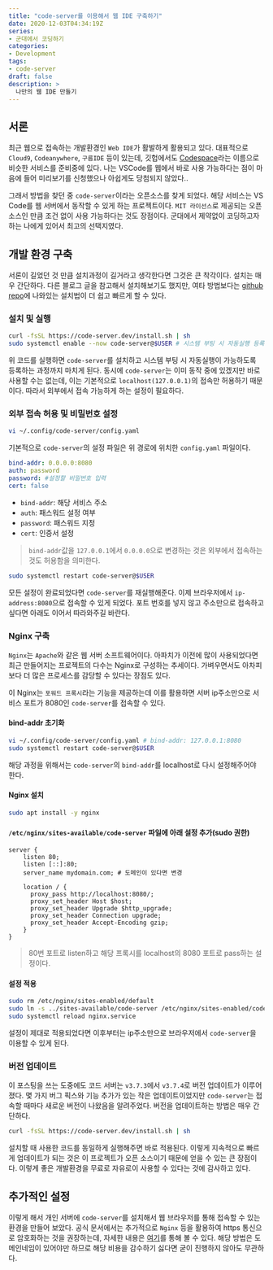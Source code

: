 ```yaml
---
title: "code-server를 이용해서 웹 IDE 구축하기"
date: 2020-12-03T04:34:19Z
series:
- 군대에서 코딩하기
categories:
- Development
tags:
- code-server
draft: false
description: >
  나만의 웹 IDE 만들기
---
```


서론
---

최근 웹으로 접속하는 개발환경인 `Web IDE`가 활발하게 활용되고 있다. 대표적으로 `Cloud9`, `Codeanywhere`, `구름IDE` 등이 있는데, 깃헙에서도 [Codespace](https://github.com/features/codespaces)라는 이름으로 비슷한 서비스를 준비중에 있다. 나는 VSCode를 웹에서 바로 사용 가능하다는 점이 마음에 들어 미리보기를 신청했으나 아쉽게도 당첨되지 않았다..

그래서 방법을 찾던 중 `code-server`이라는 오픈소스를 찾게 되었다. 해당 서비스는 VS Code를 웹 서버에서 동작할 수 있게 하는 프로젝트이다. `MIT 라이선스`로 제공되는 오픈 소스인 만큼 조건 없이 사용 가능하다는 것도 장점이다. 군대에서 제약없이 코딩하고자 하는 나에게 있어서 최고의 선택지였다.

개발 환경 구축
---

서론이 길었던 것 만큼 설치과정이 길거라고 생각한다면 그것은 큰 착각이다. 설치는 매우 간단하다. 다른 블로그 글을 참고해서 설치해보기도 했지만, 여타 방법보다는 [github repo](https://github.com/cdr/code-server)에 나와있는 설치법이 더 쉽고 빠르게 할 수 있다.

### 설치 및 실행
```bash
curl -fsSL https://code-server.dev/install.sh | sh
sudo systemctl enable --now code-server@$USER # 시스템 부팅 시 자동실행 등록
```

위 코드를 실행하면 `code-server`를 설치하고 시스템 부팅 시 자동실행이 가능하도록 등록하는 과정까지 마치게 된다. 동시에 `code-server`는 이미 동작 중에 있겠지만 바로 사용할 수는 없는데, 이는 기본적으로 `localhost(127.0.0.1)`의 접속만 허용하기 때문이다. 따라서 외부에서 접속 가능하게 하는 설정이 필요하다.

### 외부 접속 허용 및 비밀번호 설정
```bash
vi ~/.config/code-server/config.yaml
```

기본적으로 `code-server`의 설정 파일은 위 경로에 위치한 `config.yaml` 파일이다.

```yaml
bind-addr: 0.0.0.0:8080
auth: password
password: #설정할 비밀번호 입력
cert: false
```

- `bind-addr`: 해당 서비스 주소
- `auth`: 패스워드 설정 여부
- `password`: 패스워드 지정
- `cert`: 인증서 설정

> `bind-addr`값을 `127.0.0.1`에서 `0.0.0.0`으로 변경하는 것은 외부에서 접속하는 것도 허용함을 의미한다.

```bash
sudo systemctl restart code-server@$USER
```

모든 설정이 완료되었다면 `code-server`를 재실행해준다. 이제 브라우저에서 `ip-address:8080`으로 접속할 수 있게 되었다. 포트 번호를 넣지 않고 주소만으로 접속하고 싶다면 아래도 이어서 따라와주길 바란다.

### Nginx 구축

`Nginx`는 `Apache`와 같은 웹 서버 소프트웨어이다. 아파치가 이전에 많이 사용되었다면 최근 만들어지는 프로젝트의 다수는 Nginx로 구성하는 추세이다. 가벼우면서도 아차피보다 더 많은 프로세스를 감당할 수 있다는 장점도 있다.

이 Nginx는 `포워드 프록시`라는 기능을 제공하는데 이를 활용하면 서버 ip주소만으로 서비스 포트가 8080인 `code-server`를 접속할 수 있다.

#### bind-addr 초기화

```bash
vi ~/.config/code-server/config.yaml # bind-addr: 127.0.0.1:8080
sudo systemctl restart code-server@$USER
```

해당 과정을 위해서는 `code-server`의 `bind-addr`를 localhost로 다시 설정해주어야 한다.


#### Nginx 설치

```bash
sudo apt install -y nginx
```

#### `/etc/nginx/sites-available/code-server` 파일에 아래 설정 추가(sudo 권한)

```nginx
server {
    listen 80;
    listen [::]:80;
    server_name mydomain.com; # 도메인이 있다면 변경

    location / {
      proxy_pass http://localhost:8080/;
      proxy_set_header Host $host;
      proxy_set_header Upgrade $http_upgrade;
      proxy_set_header Connection upgrade;
      proxy_set_header Accept-Encoding gzip;
    }
}
```

> 80번 포트로 listen하고 해당 프록시를 localhost의 8080 포트로 pass하는 설정이다.

#### 설정 적용

```bash
sudo rm /etc/nginx/sites-enabled/default
sudo ln -s ../sites-available/code-server /etc/nginx/sites-enabled/code-server
sudo systemctl reload nginx.service
```

설정이 제대로 적용되었다면 이후부터는 ip주소만으로 브라우저에서 `code-server`을 이용할 수 있게 된다.

### 버전 업데이트

이 포스팅을 쓰는 도중에도 코드 서버는 `v3.7.3`에서 `v3.7.4`로 버전 업데이트가 이루어졌다. 몇 가지 버그 픽스와 기능 추가가 있는 작은 업데이트이었지만 `code-server`는 접속할 때마다 새로운 버전이 나왔음을 알려주었다. 버전을 업데이트하는 방법은 매우 간단하다.

```bash
curl -fsSL https://code-server.dev/install.sh | sh
```

설치할 때 사용한 코드를 동일하게 실행해주면 바로 적용된다. 이렇게 지속적으로 빠르게 업데이트가 되는 것은 이 프로젝트가 오픈 소스이기 때문에 얻을 수 있는 큰 장점이다. 이렇게 좋은 개발환경을 무료로 자유로이 사용할 수 있다는 것에 감사하고 있다.

추가적인 설정
---

이렇게 해서 개인 서버에 `code-server`를 설치해서 웹 브라우저를 통해 접속할 수 있는 환경을 만들어 보았다. 공식 문서에서는 추가적으로 `Nginx` 등을 활용하여 https 통신으로 암호화하는 것을 권장하는데, 자세한 내용은 [여기](https://github.com/cdr/code-server/blob/v3.7.4/doc/guide.md)를 통해 볼 수 있다. 해당 방법은 도메인네임이 있어야만 하므로 해당 비용을 감수하기 싫다면 굳이 진행하지 않아도 무관하다.